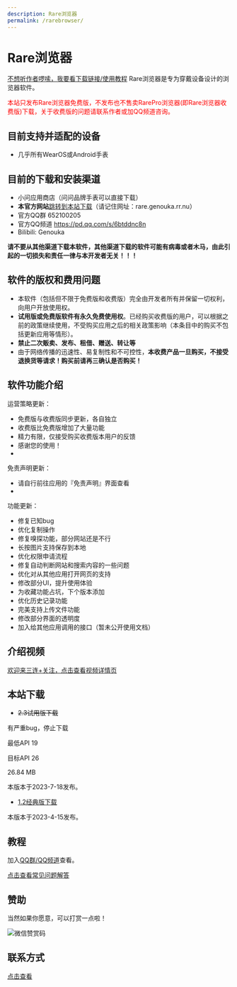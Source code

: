 ```yaml
---
description: Rare浏览器
permalink: /rarebrowser/
---
```

# Rare浏览器

[不想听作者啰嗦，我要看下载链接/使用教程](#目前的下载和安装渠道)
Rare浏览器是专为穿戴设备设计的浏览器软件。

<span style="color:red">本站只发布Rare浏览器免费版，不发布也不售卖RarePro浏览器(即Rare浏览器收费版)下载，关于收费版的问题请联系作者或加QQ频道咨询。</span>

## 目前支持并适配的设备
* 几乎所有WearOS或Android手表

## 目前的下载和安装渠道
* 小问应用商店（问问品牌手表可以直接下载）
* **本官方网站**[跳转到本站下载](#本站下载)（请记住网址：rare.genouka.rr.nu）
* 官方QQ群 652100205
* 官方QQ频道 https://pd.qq.com/s/6btddnc8n
* Bilibili: Genouka

**请不要从其他渠道下载本软件，其他渠道下载的软件可能有病毒或者木马，由此引起的一切损失和责任一律与本开发者无关！！！**

## 软件的版权和费用问题
* 本软件（包括但不限于免费版和收费版）完全由开发者所有并保留一切权利，向用户开放使用权。
* **试用版或免费版软件有永久免费使用权**。已经购买收费版的用户，可以根据之前的政策继续使用，不受购买应用之后的相关政策影响（本条目中的购买不包括更新应用等情形）。
* **禁止二次贩卖、发布、租借、赠送、转让等**
* 由于网络传播的迅速性、易复制性和不可控性，**本收费产品一旦购买，不接受退换货等请求！购买前请再三确认是否购买！**

## 软件功能介绍
运营策略更新：

* 免费版与收费版同步更新，各自独立
* 收费版比免费版增加了大量功能
* 精力有限，仅接受购买收费版本用户的反馈
* 感谢您的使用！
* 
免责声明更新：

* 请自行前往应用的『免责声明』界面查看
* 
功能更新：

* 修复已知bug
* 优化复制操作
* 修复嗅探功能，部分网站还是不行
* 长按图片支持保存到本地
* 优化权限申请流程
* 修复自动判断网站和搜索内容的一些问题
* 优化对从其他应用打开网页的支持
* 修改部分UI，提升使用体验
* 为收藏功能占坑，下个版本添加
* 优化历史记录功能
* 完美支持上传文件功能
* 修改部分界面的透明度
* 加入给其他应用调用的接口（暂未公开使用文档）

## 介绍视频

[欢迎来三连+关注，点击查看视频详情页](https://www.bilibili.com/video/av488623632/)

## 本站下载

* ~~2.3试用版下载~~

有严重bug，停止下载

最低API 19

目标API 26

26.84 MB

本版本于2023-7-18发布。

* [1.2经典版下载](http://mobvoi-search-public.mobvoi.com/mobvoi-apk/awch/com.yuanwow.rarebrowser_4_wear_armeabi-v7a_61fdf4b5c7f742f0d4b0fe360d63715a.apk)

本版本于2023-4-15发布。

## 教程

加入[QQ群/QQ频道](/lianxi)查看。

[点击查看常见问题解答](/rareboxproblem)

## 赞助

当然如果你愿意，可以打赏一点啦！


![微信赞赏码](http://i.imgloc.com/2023/03/18/LvZkF.png)

## 联系方式
[点击查看](/lianxi)
